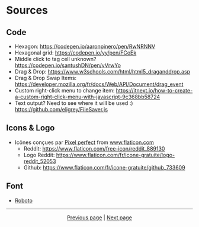 # Sources

## Code

- Hexagon: <https://codepen.io/aaronpinero/pen/RwNRNNV>
- Hexagonal grid: <https://codepen.io/yy/pen/FCoEk>
- Middle click to tag cell unknown? <https://codepen.io/santushDN/pen/vVrwYo>
- Drag & Drop: <https://www.w3schools.com/html/html5_draganddrop.asp>
- Drag & Drop Swap Items: <https://developer.mozilla.org/fr/docs/Web/API/Document/drag_event>
- Custom right-click menu to change item: <https://itnext.io/how-to-create-a-custom-right-click-menu-with-javascript-9c368bb58724>
- Text output? Need to see where it will be used :) <https://github.com/eligrey/FileSaver.js>

## Icons & Logo

- <div>Icônes conçues par <a href="https://icon54.com/" title="Pixel perfect">Pixel perfect</a> from <a href="https://www.flaticon.com/fr/" title="Flaticon">www.flaticon.com</a></div>

  - Reddit: <https://www.flaticon.com/free-icon/reddit_889130>
  - Logo Reddit: <https://www.flaticon.com/fr/icone-gratuite/logo-reddit_52053>
  - Github: <https://www.flaticon.com/fr/icone-gratuite/github_733609>

## Font

- [Roboto](<https://fonts.google.com/specimen/Roboto>)

<hr>

<div align="center">
<a href="https://github.com/kevingrillet/AFKArena-LabHelper/wiki/Get-Started">Previous page</a>
|
<a href="https://github.com/kevingrillet/AFKArena-LabHelper/wiki/Contribute">Next page</a>
</div>
